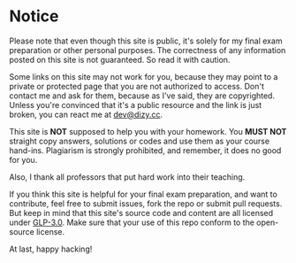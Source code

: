 # Notice

Please note that even though this site is public, it's solely for my final exam preparation or other personal purposes. The correctness of any information posted on this site is not guaranteed. So read it with caution.

Some links on this site may not work for you, because they may point to a private or protected page that you are not authorized to access. Don't contact me and ask for them, because as I've said, they are copyrighted. Unless you're convinced that it's a public resource and the link is just broken, you can react me at [dev@dizy.cc](mailto:dev@dizy.cc).

This site is **NOT** supposed to help you with your homework. You **MUST NOT** straight copy answers, solutions or codes and use them as your course hand-ins. Plagiarism is strongly prohibited, and remember, it does no good for you.

Also, I thank all professors that put hard work into their teaching.

If you think this site is helpful for your final exam preparation, and want to contribute, feel free to submit issues, fork the repo or submit pull requests. But keep in mind that this site's source code and content are all licensed under [GLP-3.0](https://github.com/dizys/notes/blob/main/LICENSE). Make sure that your use of this repo conform to the open-source license.

At last, happy hacking!
